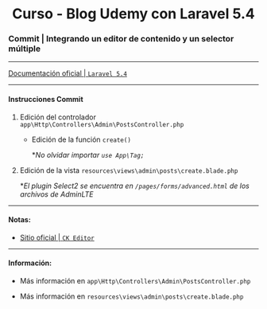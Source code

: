 
<!-- title -->
<h1 align="center">Curso - Blog Udemy con Laravel 5.4</h1>
<!-- end title -->

<!-- commit name -->
### Commit | __Integrando un editor de contenido y un selector múltiple__
<!-- end commit name -->

- - - - - - - - - - - - - - - - - - - - - - - - - - - - - -

<!-- official documentation -->
[Documentación oficial | `Laravel 5.4` ](https://laravel.com/docs/5.4)
<!-- end official documentation -->

- - - - - - - - - - - - - - - - - - - - - - - - - - - - - -

<!-- commit instructions -->
#### Instrucciones Commit
1. Edición del controlador `app\Http\Controllers\Admin\PostsController.php`
   - Edición de la función `create()`

     **No olvidar importar `use App\Tag;`*
2. Edición de la vista `resources\views\admin\posts\create.blade.php`

   **El plugin Select2 se encuentra en `/pages/forms/advanced.html` de los archivos de AdminLTE*
<!-- end commit instructions -->

- - - - - - - - - - - - - - - - - - - - - - - - - - - - - -

<!-- notes -->
#### Notas:
- [Sitio oficial | `CK Editor`](https://ckeditor.com/)
<!-- end notes -->

- - - - - - - - - - - - - - - - - - - - - - - - - - - - - -

<!-- information -->
#### Información:
- Más información en `app\Http\Controllers\Admin\PostsController.php`

- Más información en `resources\views\admin\posts\create.blade.php`
<!-- end information -->